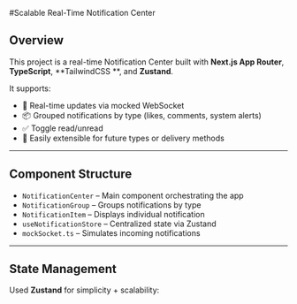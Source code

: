 #Scalable Real-Time Notification Center

## Overview
This project is a real-time Notification Center built with **Next.js App Router**, **TypeScript**, **TailwindCSS **, and **Zustand**.

It supports:
- 🔄 Real-time updates via mocked WebSocket
- 📦 Grouped notifications by type (likes, comments, system alerts)
- ✅ Toggle read/unread
- 🔧 Easily extensible for future types or delivery methods

---

## Component Structure

- `NotificationCenter` – Main component orchestrating the app
- `NotificationGroup` – Groups notifications by type
- `NotificationItem` – Displays individual notification
- `useNotificationStore` – Centralized state via Zustand
- `mockSocket.ts` – Simulates incoming notifications

---

## State Management

Used **Zustand** for simplicity + scalability:


